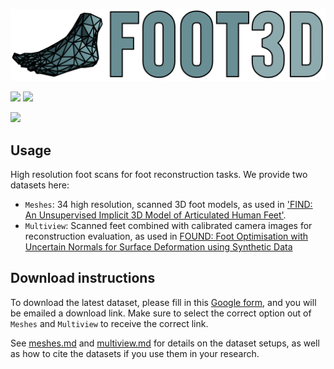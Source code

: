 ![](assets/normal_v1.png)

![](https://img.shields.io/endpoint?url=https%3A%2F%2Fscript.google.com%2Fmacros%2Fs%2FAKfycbzvGHAaBsXTI5RoJtvMOLm-CFM6vSSG4e0_cZe2PjLE320RDRQNSyPuN0JiQgpVhZJu%2Fexec?dataset=meshes)
![](https://img.shields.io/endpoint?url=https%3A%2F%2Fscript.google.com%2Fmacros%2Fs%2FAKfycbzvGHAaBsXTI5RoJtvMOLm-CFM6vSSG4e0_cZe2PjLE320RDRQNSyPuN0JiQgpVhZJu%2Fexec?dataset=multiview)


![](assets/splash.gif)

## Usage

High resolution foot scans for foot reconstruction tasks. We provide two datasets here:

- `Meshes`: 34 high resolution, scanned 3D foot models, as used in ['FIND: An Unsupervised Implicit 3D Model of Articulated Human Feet'](https://ollieboyne.github.io/FIND).
- `Multiview`: Scanned feet combined with calibrated camera images for reconstruction evaluation, as used in [FOUND: Foot Optimisation with Uncertain Normals for Surface Deformation using Synthetic Data](http://ollieboyne.github.io/FOUND)

## Download instructions

To download the latest dataset, please fill in this [Google form](https://forms.gle/7eZh67UXMZYcM11M7), and you will be emailed a download link. Make sure to select the correct option out of `Meshes` and `Multiview` to receive the correct link.

See [meshes.md](meshes.md) and [multiview.md](multiview.md) for details on the dataset setups, as well as how to cite the datasets if you use them in your research.



